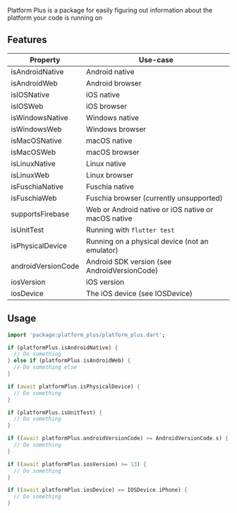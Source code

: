 Platform Plus is a package for easily figuring out information about the platform your code is running on

## Features

| Property           | Use-case                                            |
| ------------------ | --------------------------------------------------- |
| isAndroidNative    | Android native                                      |
| isAndroidWeb       | Android browser                                     |
| isIOSNative        | iOS native                                          |
| isIOSWeb           | iOS browser                                         |
| isWindowsNative    | Windows native                                      |
| isWindowsWeb       | Windows browser                                     |
| isMacOSNative      | macOS native                                        |
| isMacOSWeb         | macOS browser                                       |
| isLinuxNative      | Linux native                                        |
| isLinuxWeb         | Linux browser                                       |
| isFuschiaNative    | Fuschia native                                      |
| isFuschiaWeb       | Fuschia browser (currently unsupported)             |
| supportsFirebase   | Web or Android native or iOS native or macOS native |
| isUnitTest         | Running with `flutter test`                         |
| isPhysicalDevice   | Running on a physical device (not an emulator)      |
| androidVersionCode | Android SDK version (see AndroidVersionCode)        |
| iosVersion         | iOS version                                         |
| iosDevice          | The iOS device (see IOSDevice)                      |

## Usage

```dart
import 'package:platform_plus/platform_plus.dart';

if (platformPlus.isAndroidNative) {
  // Do something
} else if (platformPlus.isAndroidWeb) {
  // Do something else
}

if (await platformPlus.isPhysicalDevice) {
  // Do something
}

if (platformPlus.isUnitTest) {
  // Do something
}

if ((await platformPlus.androidVersionCode) >= AndroidVersionCode.s) {
  // Do something
}

if ((await platformPlus.iosVersion) >= 13) {
  // Do something
}

if ((await platformPlus.iosDevice) == IOSDevice.iPhone) {
  // Do something
}
```
